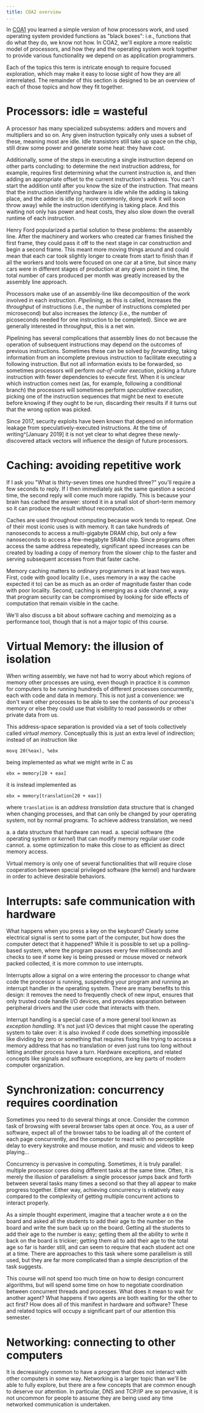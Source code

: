 ```yaml
---
title: COA2 overview
...
```


In [COA1](../../COA1/) you learned a simple version of how processors work, and used operating system provided functions as "black boxes": i.e., functions that do what they do, we know not how. In COA2, we'll explore a more realistic model of processors, and how they and the operating system work together to provide various functionality we depend on as application programmers.

Each of the topics this term is intricate enough to require focused exploration, which may make it easy to loose sight of how they are all interrelated. The remainder of this section is designed to be an overview of each of those topics and how they fit together.

# Processors: idle = wasteful

A processor has many specialized subsystems: adders and movers and multipliers and so on. Any given instruction typically only uses a subset of these, meaning most are idle. Idle transistors still take up space on the chip, still draw some power and generate some heat: they have cost.

Additionally, some of the steps in executing a single instruction depend on other parts concluding: to determine the next instruction address, for example, requires first determining what the current instruction is, and then adding an appropriate offset to the current instruction's address. You can't start the addition until after you know the size of the instruction. That means that the instruction identifying hardware is idle while the adding is taking place, and the adder is idle (or, more commonly, doing work it will soon throw away) while the instruction identifying is taking place. And this waiting not only has power and heat costs, they also slow down the overall runtime of each instruction.

Henry Ford popularized a partial solution to these problems: the assembly line. After the machinery and workers who created car frames finished the first frame, they could pass it off to the next stage in car construction and begin a second frame. This meant more moving things around and could mean that each car took slightly longer to create from start to finish than if all the workers and tools were focused on one car at a time, but since many cars were in different stages of production at any given point in time, the total number of cars produced per month was greatly increased by the assembly line approach.

Processors make use of an assembly-line like decomposition of the work involved in each instruction. *Pipelining*, as this is called, increases the *throughput* of instructions (i.e., the number of instructions completed per microsecond) but also increases the *latency* (i.e., the number of picoseconds needed for one instruction to be completed). Since we are generally interested in throughput, this is a net win.

Pipelining has several complications that assembly lines do not because the operation of subsequent instructions may depend on the outcomes of previous instructions. Sometimes these can be solved by *forwarding*, taking information from an incomplete previous instruction to facilitate executing a following instruction. But not all information exists to be forwarded, so sometimes processors will perform *out-of-order execution*, picking a future instruction with fewer dependencies to execute first. When it is unclear which instruction comes next (as, for example, following a conditional branch) the processors will sometimes perform *speculative execution*, picking one of the instruction sequences that might be next to execute before knowing if they ought to be run, discarding their results if it turns out that the wrong option was picked.

Since 2017, security exploits have been known that depend on information leakage from speculatively-executed instructions. At the time of writing^[January 2019] it is not yet clear to what degree these newly-discovered attack vectors will influence the design of future processors.

# Caching: avoiding repetitive work

If I ask you "What is thirty-seven times one hundred three?"
you'll require a few seconds to reply.
If I then immediately ask the same question a second time,
the second reply will come much more rapidly.
This is because your brain has cached the answer: stored it in a small slot of short-term memory
so it can produce the result without recomputation.

Caches are used throughout computing because work tends to repeat.
One of their most iconic uses is with memory.
It can take hundreds of nanoseconds to access a multi-gigabyte DRAM chip,
but only a few nanoseconds to access a few-megabyte SRAM chip.
Since programs often access the same address repeatedly,
significant speed increases can be created
by loading a copy of memory from the slower chip to the faster
and serving subsequent accesses from that faster cache.

Memory caching matters to ordinary programmers in at least two ways.
First, code with good locality (i.e., uses memory in a way the cache expected it to)
can be as much as an order of magnitude faster than code with poor locality.
Second, caching is emerging as a side channel,
a way that program security can be compromised by looking for side effects of computation
that remain visible in the cache.

We'll also discuss a bit about software caching and memoizing as a performance tool,
though that is not a major topic of this course.

# Virtual Memory: the illusion of isolation

When writing assembly, we have not had to worry about which regions of memory other processes are using, even though in practice it is common for computers to be running hundreds of different processes concurrently, each with code and data in memory. This is not just a convenience: we don't want other processes to be able to see the contents of our process's memory or else they could use that visibility to read passwords or other private data from us.

This address-space separation is provided via a set of tools collectively called *virtual memory*. Conceptually this is just an extra level of indirection; instead of an instruction like

    movq 20(%eax), %ebx

being implemented as what we might write in C as

    ebx = memory[20 + eax]

it is instead implemented as

    ebx = memory[translation[20 + eax]]

where `translation` is an *address translation* data structure that is changed when changing processes, and that can only be changed by your operating system, not by normal programs. To achieve address translation, we need

a. a data structure that hardware can read.
a. special software (the operating system or *kernel*) that can modify memory regular user code cannot.
a. some optimization to make this close to as efficient as direct memory access.

Virtual memory is only one of several functionalities that will require close cooperation between special privileged software (the kernel) and hardware in order to achieve desirable behaviors.

# Interrupts: safe communication with hardware

What happens when you press a key on the keyboard?
Clearly some electrical signal is sent to some part of the computer,
but how does the computer detect that it happened?
While it is possible to set up a polling-based system, where the program pauses every few milliseconds and checks to see if some key is being pressed or mouse moved or network packed collected,
it is more common to use interrupts.

Interrupts allow a signal on a wire entering the processor
to change what code the processor is running, suspending your program
and running an interrupt handler in the operating system.
There are many benefits to this design:
it removes the need to frequently check of new input,
ensures that only trusted code handle I/O devices,
and provides separation between peripheral drivers and the user code that interacts with them.

Interrupt handling is a special case of a more general tool known as *exception handling*.
It's not just I/O devices that might cause the operating system to take over:
it is also invoked if code does something impossible like dividing by zero
or something that requires fixing like trying to access a memory address that has no translation
or even just runs too long without letting another process have a turn.
Hardware exceptions, and related concepts like signals and software exceptions, are key parts of modern computer organization.

# Synchronization: concurrency requires coordination

Sometimes you need to do several things at once.
Consider the common task of browsing with several browser tabs open at once.
You, as a user of software, expect all of the browser tabs to be loading all of the content of each page concurrently,
and the computer to react with no perceptible delay to every keystroke and mouse motion,
and music and videos to keep playing...

Concurrency is pervasive in computing.
Sometimes, it is truly parallel: multiple processor cores doing different tasks at the same time.
Often, it is merely the illusion of parallelism: a single processor jumps back and forth between several tasks many times a second so that they all appear to make progress together.
Either way, achieving concurrency is relatively easy
compared to the complexity of getting multiple concurrent actions to interact properly.

As a simple thought experiment, imagine that a teacher wrote a `0` on the board
and asked all the students to add their age to the number on the board and write the sum back up on the board.
Getting all the students to add their age to the number is easy;
getting them all the ability to write it back on the board is trickier;
getting them all to add their age to the total age so far is harder still,
and can seem to require that each student act one at a time.
There are approaches to this task where some parallelism is still used,
but they are far more complicated than a simple description of the task suggests.

This course will not spend too much time on how to design concurrent algorithms,
but will spend some time on how to negotiate coordination between concurrent threads and processes.
What does it mean to wait for another agent?
What happens if two agents are both waiting for the other to act first?
How does all of this manifest in hardware and software?
These and related topics will occupy a significant part of our attention this semester.

# Networking: connecting to other computers

It is decreasingly common to have a program that does not interact with other computers in some way.
Networking is a larger topic than we'll be able to fully explore,
but there are a few concepts that are common enough to deserve our attention.
In particular, DNS and TCP/IP are so pervasive, it is not uncommon for people to assume they are being used any time networked communication is undertaken.

